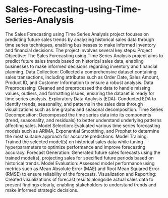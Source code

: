 # Sales-Forecasting-using-Time-Series-Analysis
The Sales Forecasting using Time Series Analysis project focuses on predicting future sales trends by analyzing historical sales data through time series techniques, enabling businesses to make informed inventory and financial decisions.
 The project involves several key steps:
 Project Objective: The Sales Forecasting using Time Series Analysis project aims to predict future sales trends based on historical sales data, enabling businesses to make informed decisions regarding inventory and financial planning.
Data Collection: Collected a comprehensive dataset containing sales transactions, including attributes such as Order Date, Sales Amount, Product ID, and Customer Information to ensure a robust analysis.
Data Preprocessing: Cleaned and preprocessed the data to handle missing values, outliers, and formatting issues, ensuring the dataset is ready for time series analysis.
Exploratory Data Analysis (EDA): Conducted EDA to identify trends, seasonality, and patterns in the sales data through visualizations such as line graphs and seasonal decomposition.
Time Series Decomposition: Decomposed the time series data into its components (trend, seasonality, and residuals) to better understand underlying patterns affecting sales.
Model Selection: Evaluated various time series forecasting models such as ARIMA, Exponential Smoothing, and Prophet to determine the most suitable approach for accurate predictions.
Model Training: Trained the selected model(s) on historical sales data while tuning hyperparameters to optimize performance and improve forecasting accuracy.
Forecast Generation: Generated future sales forecasts using the trained model(s), projecting sales for specified future periods based on historical trends.
Model Evaluation: Assessed model performance using metrics such as Mean Absolute Error (MAE) and Root Mean Squared Error (RMSE) to ensure reliability of the forecasts.
Visualization and Reporting: Created visualizations of forecast results alongside actual sales data to present findings clearly, enabling stakeholders to understand trends and make informed strategic decisions.
